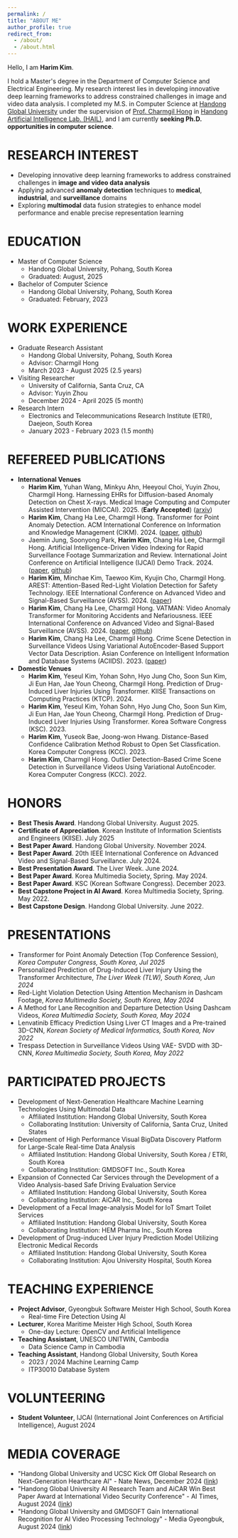 ```yaml
---
permalink: /
title: "ABOUT ME"
author_profile: true
redirect_from: 
  - /about/
  - /about.html
---
```

Hello, I am **Harim Kim**.

I hold a Master's degree in the Department of Computer Science and Electrical Engineering. My research interest lies in developing innovative deep learning frameworks to address constrained challenges in image and video data analysis. I completed my M.S. in Computer Science at [Handong Global University](https://handong.edu/) under the supervision of [Prof. Charmgil Hong](https://charmgil.github.io/) in [Handong Artificial Intelligence Lab. (HAIL)](https://hail.handong.edu/), and I am currently **seeking Ph.D. opportunities in computer science**.

RESEARCH INTEREST
======
- Developing innovative deep learning frameworks to address constrained challenges in **image and video data analysis**
- Applying advanced **anomaly detection** techniques to **medical**, **industrial**, and **surveillance** domains
- Exploring **multimodal** data fusion strategies to enhance model performance and enable precise representation learning

EDUCATION
======
- Master of Computer Science
  - Handong Global University, Pohang, South Korea
  - Graduated: August, 2025
- Bachelor of Computer Science
  - Handong Global University, Pohang, South Korea
  - Graduated: February, 2023

WORK EXPERIENCE
======
- Graduate Research Assistant
  - Handong Global University, Pohang, South Korea
  - Advisor: Charmgil Hong
  - March 2023 - August 2025 (2.5 years)
- Visiting Researcher
  - University of California, Santa Cruz, CA
  - Advisor: Yuyin Zhou
  - December 2024 - April 2025 (5 month)
- Research Intern
  - Electronics and Telecommunications Research Institute (ETRI), Daejeon, South Korea
  - January 2023 - February 2023 (1.5 month)

REFEREED PUBLICATIONS
======
- **International Venues**
  - **Harim Kim**, Yuhan Wang, Minkyu Ahn, Heeyoul Choi, Yuyin Zhou, Charmgil Hong. Harnessing EHRs for Diffusion-based Anomaly Detection on Chest X-rays. Medical Image Computing and Computer Assisted Intervention (MICCAI). 2025. (**Early Accepted**) ([arxiv](https://arxiv.org/abs/2505.17311))
  - **Harim Kim**, Chang Ha Lee, Charmgil Hong. Transformer for Point Anomaly Detection. ACM International Conference on Information and Knowledge Management (CIKM). 2024. ([paper](https://dl.acm.org/doi/10.1145/3627673.3679859), [github](https://github.com/nth221/TransPAD))
  - Jaemin Jung, Soonyong Park, **Harim Kim**, Chang Ha Lee, Charmgil Hong. Artificial Intelligence-Driven Video Indexing for Rapid Surveillance Footage Summarization and Review. International Joint Conference on Artificial Intelligence (IJCAI) Demo Track. 2024. ([paper](https://www.ijcai.org/proceedings/2024/1009.pdf), [github](https://github.com/nth221/videx))
  - **Harim Kim**, Minchae Kim, Taewoo Kim, Kyujin Cho, Charmgil Hong. AREST: Attention-Based Red-Light Violation Detection for Safety Technology. IEEE International Conference on Advanced Video and Signal-Based Surveillance (AVSS). 2024. ([paper](https://ieeexplore.ieee.org/document/10672611))
  - **Harim Kim**, Chang Ha Lee, Charmgil Hong. VATMAN: Video Anomaly Transformer for Monitoring Accidents and Nefariousness. IEEE International Conference on Advanced Video and Signal-Based Surveillance (AVSS). 2024. ([paper](https://ieeexplore.ieee.org/document/10672570), [github](https://github.com/nth221/vatman))
  - **Harim Kim**, Chang Ha Lee, Charmgil Hong. Crime Scene Detection in Surveillance Videos Using Variational AutoEncoder-Based Support Vector Data Description. Asian Conference on Intelligent Information and Database Systems (ACIIDS). 2023. ([paper](https://link.springer.com/chapter/10.1007/978-3-031-42430-4_37))
- **Domestic Venues**
  - **Harim Kim**, Yeseul Kim, Yohan Sohn, Hyo Jung Cho, Soon Sun Kim, Ji Eun Han, Jae Youn Cheong, Charmgil Hong. Prediction of Drug-Induced Liver Injuries Using Transformer. KIISE Transactions on Computing Practices (KTCP). 2024.
  - **Harim Kim**, Yeseul Kim, Yohan Sohn, Hyo Jung Cho, Soon Sun Kim, Ji Eun Han, Jae Youn Cheong, Charmgil Hong. Prediction of Drug-Induced Liver Injuries Using Transformer. Korea Software Congress (KSC). 2023.
  - **Harim Kim**, Yuseok Bae, Joong-won Hwang. Distance-Based Confidence Calibration Method Robust to Open Set Classfication. Korea Computer Congress (KCC). 2023.
  - **Harim Kim**, Charmgil Hong. Outlier Detection-Based Crime Scene Detection in Surveillance Videos Using Variational AutoEncoder. Korea Computer Congress (KCC). 2022.

HONORS
======
- **Best Thesis Award**. Handong Global University. August 2025.
- **Certificate of Appreciation**. Korean Institute of Information Scientists and Engineers (KIISE). July 2025
- **Best Paper Award**. Handong Global University. November 2024.
- **Best Paper Award**. 20th IEEE International Conference on Advanced Video and Signal-Based Surveillance. July 2024.
- **Best Presentation Award**. The Liver Week. June 2024.
- **Best Paper Award**. Korea Multimedia Society, Spring. May 2024.
- **Best Paper Award**. KSC (Korean Software Congress). December 2023.
- **Best Capstone Project in AI Award**. Korea Multimedia Society, Spring. May 2022.
- **Best Capstone Design**. Handong Global University. June 2022.
 
PRESENTATIONS
======
- Transformer for Point Anomaly Detection (Top Conference Session), *Korea Computer Congress, South Korea, Jul 2025*
- Personalized Prediction of Drug-Induced Liver Injury Using the Transformer Architecture, *The Liver Week (TLW), South Korea, Jun 2024*
- Red-Light Violation Detection Using Attention Mechanism in Dashcam Footage, *Korea Multimedia Society, South Korea, May 2024*
- A Method for Lane Recognition and Departure Detection Using Dashcam Videos, *Korea Multimedia Society, South Korea, May 2024*
- Lenvatinib Efficacy Prediction Using Liver CT Images and a Pre-trained 3D-CNN, *Korean Society of Medical Informatics, South Korea, Nov 2022*
- Trespass Detection in Surveillance Videos Using VAE- SVDD with 3D-CNN, *Korea Multimedia Society, South Korea, May 2022*

PARTICIPATED PROJECTS
======
- Development of Next-Generation Healthcare Machine Learning Technologies Using Multimodal Data
  - Affiliated Institution: Handong Global University, South Korea
  - Collaborating Institution: University of California, Santa Cruz, United States
- Development of High Performance Visual BigData Discovery Platform for Large-Scale Real-time Data Analysis
  - Affiliated Institution: Handong Global University, South Korea / ETRI, South Korea
  - Collaborating Institution: GMDSOFT Inc., South Korea
- Expansion of Connected Car Services through the Development of a Video Analysis-based Safe Driving Evaluation Service
  - Affiliated Institution: Handong Global University, South Korea
  - Collaborating Institution: AiCAR Inc., South Korea
- Development of a Fecal Image-analysis Model for IoT Smart Toilet Services
  - Affiliated Institution: Handong Global University, South Korea
  - Collaborating Institution: HEM Pharma Inc., South Korea
- Development of Drug-induced Liver Injury Prediction Model Utilizing Electronic 
Medical Records
  - Affiliated Institution: Handong Global University, South Korea
  - Collaborating Institution: Ajou University Hospital, South Korea

TEACHING EXPERIENCE
======
- **Project Advisor**, Gyeongbuk Software Meister High School, South Korea
  - Real-time Fire Detection Using AI
- **Lecturer**, Korea Maritime Meister High School, South Korea
  - One-day Lecture: OpenCV and Artificial Intelligence
- **Teaching Assistant**, UNESCO UNITWIN, Cambodia
  - Data Science Camp in Cambodia
- **Teaching Assistant**, Handong Global University, South Korea
  - 2023 / 2024 Machine Learning Camp 
  - ITP30010 Database System

VOLUNTEERING
======
- **Student Volunteer**, IJCAI (International Joint Conferences on Artificial Intelligence), August 2024

MEDIA COVERAGE
======
- "Handong Global University and UCSC Kick Off Global Research on Next-Generation Hearthcare AI" - Nate News, December 2024 ([link](https://m.news.nate.com/view/20241231n06219?mid=m03&list=recent&cpcd=))
- "Handong Global University AI Research Team and AiCAR Win Best Paper Award at International Video Security Conference" - AI Times, August 2024 ([link](https://www.aitimes.kr/news/articleView.html?idxno=31894))
- "Handong Global University and GMDSOFT Gain International Recognition for AI Video Processing Technology" - Media Gyeongbuk, August 2024 ([link](http://www.mediagb.kr/news/view.php?idx=35347))


